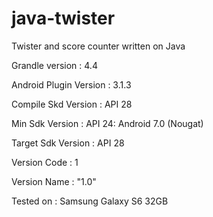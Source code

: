 # java-twister
Twister and score counter written on Java

Grandle version        : 4.4

Android Plugin Version : 3.1.3

Compile Skd Version    : API 28

Min Sdk Version        : API 24: Android 7.0 (Nougat)

Target Sdk Version     : API 28

Version Code           : 1

Version Name           : "1.0"

Tested on              : Samsung Galaxy S6 32GB
